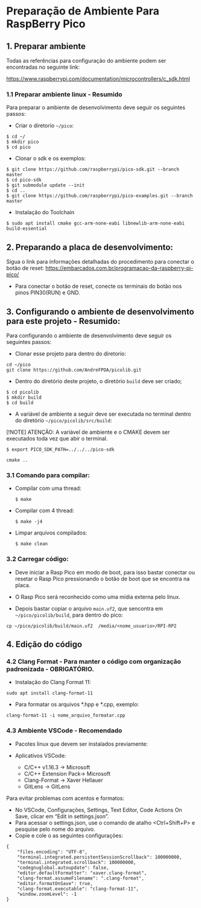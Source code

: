 # Preparação de Ambiente Para RaspBerry Pico

## 1. Preparar ambiente 

Todas as referências para configuração do ambiente podem ser encontradas no seguinte link:

https://www.raspberrypi.com/documentation/microcontrollers/c_sdk.html

### 1.1 Preparar ambiente linux - Resumido


Para preparar o ambiente de desenvolvimento deve seguir os seguintes passos:

- Criar o diretorio `~/pico`:

```
$ cd ~/
$ mkdir pico
$ cd pico
```

- Clonar o sdk e os exemplos:

```
$ git clone https://github.com/raspberrypi/pico-sdk.git --branch master
$ cd pico-sdk
$ git submodule update --init
$ cd ..
$ git clone https://github.com/raspberrypi/pico-examples.git --branch master
```

- Instalação do Toolchain

```
$ sudo apt install cmake gcc-arm-none-eabi libnewlib-arm-none-eabi build-essential 
```
## 2. Preparando a placa de desenvolvimento:

Sigua o link para informações detalhadas do procedimento para conectar o botão de reset:
https://embarcados.com.br/programacao-da-raspberry-pi-pico/

- Para conectar o botão de reset, conecte os terminais do botão nos pinos PIN30(RUN) e GND.

## 3. Configurando o ambiente de desenvolvimento para este projeto - Resumido:

Para configurando o ambiente de desenvolvimento deve seguir os seguintes passos:

- Clonar esse projeto para dentro do diretorio: 

```
cd ~/pico
git clone https://github.com/AndreFPDA/picolib.git
```

- Dentro do diretório deste projeto, o diretório  `build` deve ser criado;

```
$ cd picolib
$ mkdir build
$ cd build
```

- A variável de ambiente a seguir deve ser executada no terminal dentro do diretório `~/pico/picolib/src/build`:

[!NOTE] ATENÇÃO: A variável de ambiente e o CMAKE devem ser executados toda vez que abir o terminal.

```
$ export PICO_SDK_PATH=../../../pico-sdk
```


```
cmake ..
```

### 3.1 Comando para compilar:
- Compilar com uma thread: 
    ```
    $ make
    ```
    
- Compilar com 4 thread: 
    ```
    $ make -j4
    ```    

- Limpar arquivos compilados:
    ```
    $ make clean
    ```

### 3.2 Carregar código:

- Deve iniciar a Rasp Pico em modo de boot, para isso bastar conectar ou resetar o Rasp Pico pressionando o botão de boot que se encontra na placa. 

- O Rasp Pico será reconhecido como uma mídia externa pelo linux.

-  Depois bastar copiar o arquivo `main.uf2`, que sencontra em `~/pico/picolib/build`, para dentro do pico:

```
cp ~/pico/picolib/build/main.uf2  /media/<nome_usuario>/RPI-RP2
```
## 4. Edição do código

### 4.2  Clang Format - Para manter o código com organização padronizada - OBRIGATÓRIO.

- Instalação do Clang Format 11:
  
```
sudo apt install clang-format-11
```

- Para formatar os arquivos *.hpp e *.cpp, exemplo:
  
```
clang-format-11 -i nome_arquivo_formatar.cpp
```

### 4.3 Ambiente VSCode - Recomendado

- Pacotes linux que devem ser instalados previamente:

- Aplicativos VSCode:
    - C/C++ v1.16.3 -> Microsoft
    - C/C++ Extension Pack-> Microsoft
    - Clang-Format -> Xaver Hellauer
    - GitLens -> GitLens

Para evitar problemas com acentos e formatos:
- No VSCode, Configurações, Settings, Text Editor, Code Actions On Save, clicar em “Edit in settings.json”. 
- Para acessar o settings.json, use o comando de atalho <Ctrl+Shift+P> e pesquise pelo nome do arquivo.
- Copie e cole o as seguintes configurações:
```
{
    "files.encoding": "UTF-8",
    "terminal.integrated.persistentSessionScrollback": 100000000,
    "terminal.integrated.scrollback": 100000000,
    "codegnuglobal.autoupdate": false,
    "editor.defaultFormatter": "xaver.clang-format",
    "clang-format.assumeFilename": ".clang-format",
    "editor.formatOnSave": true,
    "clang-format.executable": "clang-format-11",
    "window.zoomLevel": -1
}
```


